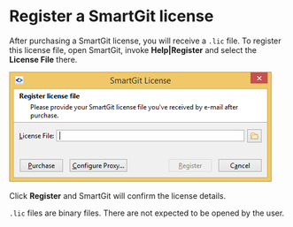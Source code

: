 # Register a SmartGit license

After purchasing a SmartGit license, you will receive a `.lic` file. To
register this license file, open SmartGit, invoke **Help\|Register** and
select the **License File** there.

![](attachments/24871065/24871066.png)

Click **Register** and SmartGit will confirm the license details.



`.lic` files are binary files. There are not expected to be opened by
the user.





